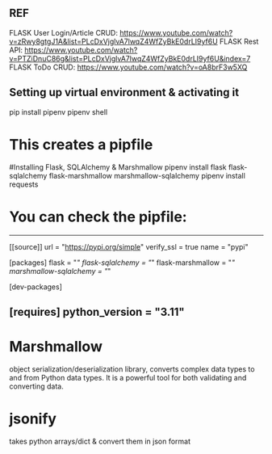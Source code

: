 ## REF
FLASK User Login/Article CRUD: https://www.youtube.com/watch?v=zRwy8gtgJ1A&list=PLcDxVjglvA7lwqZ4WfZyBkE0drLI9yf6U
FLASK Rest API: https://www.youtube.com/watch?v=PTZiDnuC86g&list=PLcDxVjglvA7lwqZ4WfZyBkE0drLI9yf6U&index=7
FLASK ToDo CRUD: https://www.youtube.com/watch?v=oA8brF3w5XQ

## Setting up virtual environment & activating it
pip install pipenv
pipenv shell

# This creates a pipfile

#Installing Flask, SQLAlchemy & Marshmallow
pipenv install flask flask-sqlalchemy flask-marshmallow marshmallow-sqlalchemy
pipenv install requests

# You can check the pipfile:
----------------------------------
[[source]]
url = "https://pypi.org/simple"
verify_ssl = true
name = "pypi"

[packages]
flask = "*"
flask-sqlalchemy = "*"
flask-marshmallow = "*"
marshmallow-sqlalchemy = "*"

[dev-packages]

[requires]
python_version = "3.11"
----------------------------------

# Marshmallow
object serialization/deserialization library,  converts complex data types to and from Python data types. It is a powerful tool for both validating and converting data.

# jsonify
takes python arrays/dict & convert them in json format

